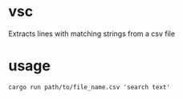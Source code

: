 # vsc

Extracts lines with matching strings from a csv file

# usage

```
cargo run path/to/file_name.csv 'search text'
```
